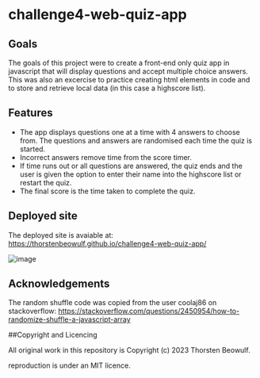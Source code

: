 # challenge4-web-quiz-app

## Goals

The goals of this project were to create a front-end only quiz app in javascript that will display questions and accept multiple choice answers. This was also an excercise to practice creating html elements in code and to store and retrieve local data (in this case a highscore list).

## Features

- The app displays questions one at a time with 4 answers to choose from. The questions and answers are randomised each time the quiz is started.
- Incorrect answers remove time from the score timer.
- If time runs out or all questions are answered, the quiz ends and the user is given the option to enter their name into the highscore list or restart the quiz.
- The final score is the time taken to complete the quiz.

## Deployed site

The deployed site is avaiable at: https://thorstenbeowulf.github.io/challenge4-web-quiz-app/

![image](https://github.com/ThorstenBeowulf/challenge4-web-quiz-app/assets/90459268/3cf17bd9-9d68-4439-9c2d-95db999a0b61)


## Acknowledgements

The random shuffle code was copied from the user coolaj86 on stackoverflow: https://stackoverflow.com/questions/2450954/how-to-randomize-shuffle-a-javascript-array

##Copyright and Licencing

All original work in this repository is Copyright (c) 2023 Thorsten Beowulf.

reproduction is under an MIT licence.

